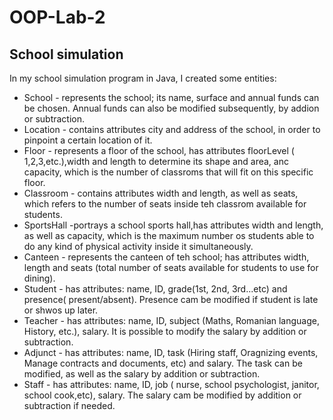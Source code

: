 # OOP-Lab-2

## School simulation

In my school simulation program in Java, I created some entities:
- School - represents the school; its name, surface and annual funds can be chosen. Annual funds can also be modified subsequently, by addion or subtraction.
- Location - contains attributes city and address of the school, in order to pinpoint a certain location of it.
- Floor - represents a floor of the school, has attributes floorLevel ( 1,2,3,etc.),width and length to determine its shape and area, anc capacity, which is the number of classroms that will fit on this specific floor.
- Classroom - contains attributes width and length, as well as seats, which refers to the number of seats inside teh classrom available for students.
- SportsHall -portrays a school sports hall,has attributes width and length, as well as capacity, which is the maximum number os students able to do any kind of physical activity inside it simultaneously.
- Canteen - represents the canteen of teh school; has attributes width, length and seats (total number of seats available for students to use for dining).
- Student - has attributes: name, ID, grade(1st, 2nd, 3rd...etc) and presence( present/absent). Presence cam be modified if student is late or shwos up later.
- Teacher - has attributes: name, ID, subject (Maths, Romanian language, History, etc.), salary. It is possible to modify the salary by addition or subtraction.
- Adjunct - has attributes: name, ID, task (Hiring staff, Oragnizing events, Manage contracts and documents, etc) and salary. The task can be modified, as well as the salary by addition or subtraction.
- Staff - has attributes: name, ID, job ( nurse, school psychologist, janitor, school cook,etc), salary. The salary cam be modified by addition or subtraction if needed.
